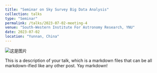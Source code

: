 ```yaml
---
title: "Seminar on Sky Survey Big Data Analysis"
collection: talks
type: "Seminar"
permalink: /talks/2023-07-02-meeting-4
venue: "South-Western Institute For Astronomy Research, YNU"
date: 2023-07-02
location: "Yunnan, China"
---
```


![这是图片](../images/yunnan.jpg "yunnan")

This is a description of your talk, which is a markdown files that can be all markdown-ified like any other post. Yay markdown!

